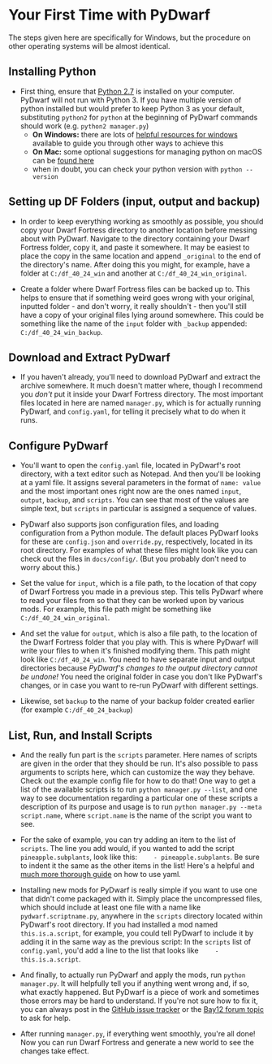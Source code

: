 # Your First Time with PyDwarf

The steps given here are specifically for Windows, but the procedure on other operating systems will be almost identical.

## Installing Python

- First thing, ensure that [Python 2.7](https://www.python.org/download/releases/2.7.8/) is installed on your computer. PyDwarf will not run with Python 3. If you have multiple version of python installed but would prefer to keep Python 3 as your default, substituting `python2` for `python` at the beginning of PyDwarf commands should work (e.g. `python2 manager.py`)
  - **On Windows:** there are lots of [helpful resources for windows](http://stackoverflow.com/questions/4583367/how-to-run-multiple-python-version-on-windows) available to guide you through other ways to achieve this
  - **On Mac:** some optional suggestions for managing python on macOS can be [found here](https://docs.python-guide.org/starting/install/osx/)
  - when in doubt, you can check your python version with `python --version`

## Setting up DF Folders (input, output and backup)

- In order to keep everything working as smoothly as possible, you should copy your Dwarf Fortress directory to another location before messing about with PyDwarf. Navigate to the directory containing your Dwarf Fortress folder, copy it, and paste it somewhere. It may be easiest to place the copy in the same location and append `_original` to the end of the directory's name. After doing this you might, for example, have a folder at `C:/df_40_24_win` and another at `C:/df_40_24_win_original`.

- Create a folder where Dwarf Fortress files can be backed up to. This helps to ensure that if something weird goes wrong with your original, inputted folder - and don't worry, it really shouldn't - then you'll still have a copy of your original files lying around somewhere. This could be something like the name of the `input` folder with `_backup` appended: `C:/df_40_24_win_backup`.

## Download and Extract PyDwarf

- If you haven't already, you'll need to download PyDwarf and extract the archive somewhere. It much doesn't matter where, though I recommend you *don't* put it inside your Dwarf Fortress directory. The most important files located in here are named `manager.py`, which is for actually running PyDwarf, and `config.yaml`, for telling it precisely what to do when it runs.

## Configure PyDwarf

- You'll want to open the `config.yaml` file, located in PyDwarf's root directory, with a text editor such as Notepad. And then you'll be looking at a yaml file. It assigns several parameters in the format of `name: value` and the most important ones right now are the ones named `input`, `output`, `backup`, and `scripts`. You can see that most of the values are simple text, but `scripts` in particular is assigned a sequence of values.

- PyDwarf also supports json configuration files, and loading configuration from a Python module. The default places PyDwarf looks for these are `config.json` and `override.py`, respectively, located in its root directory. For examples of what these files might look like you can check out the files in `docs/config/`. (But you probably don't need to worry about this.)

- Set the value for `input`, which is a file path, to the location of that copy of Dwarf Fortress you made in a previous step. This tells PyDwarf where to read your files from so that they can be worked upon by various mods. For example, this file path might be something like `C:/df_40_24_win_original`.

- And set the value for `output`, which is also a file path, to the location of the Dwarf Fortress folder that you play with. This is where PyDwarf will write your files to when it's finished modifying them. This path might look like `C:/df_40_24_win`. You need to have separate input and output directories because *PyDwarf's changes to the output directory cannot be undone!* You need the original folder in case you don't like PyDwarf's changes, or in case you want to re-run PyDwarf with different settings.

- Likewise, set `backup` to the name of your backup folder created earlier (for example `C:/df_40_24_backup`)

## List, Run, and Install Scripts

- And the really fun part is the `scripts` parameter. Here names of scripts are given in the order that they should be run. It's also possible to pass arguments to scripts here, which can customize the way they behave. Check out the example config file for how to do that! One way to get a list of the available scripts is to run `python manager.py --list`, and one way to see documentation regarding a particular one of these scripts a description of its purpose and usage is to run `python manager.py --meta script.name`, where `script.name` is the name of the script you want to see.

- For the sake of example, you can try adding an item to the list of `scripts`. The line you add would, if you wanted to add the script `pineapple.subplants`, look like this: `    - pineapple.subplants`. Be sure to indent it the same as the other items in the list! Here's a helpful and [much more thorough guide](http://symfony.com/doc/current/components/yaml/yaml_format.html) on how to use yaml.

- Installing new mods for PyDwarf is really simple if you want to use one that didn't come packaged with it. Simply place the uncompressed files, which should include at least one file with a name like `pydwarf.scriptname.py`, anywhere in the `scripts` directory located within PyDwarf's root directory. If you had installed a mod named `this.is.a.script`, for example, you could tell PyDwarf to include it by adding it in the same way as the previous script: In the `scripts` list of `config.yaml`, you'd add a line to the list that looks like `    - this.is.a.script`.

- And finally, to actually run PyDwarf and apply the mods, run `python manager.py`. It will helpfully tell you if anything went wrong and, if so, what exactly happened. But PyDwarf is a piece of work and sometimes those errors may be hard to understand. If you're not sure how to fix it, you can always post in the [GitHub issue tracker](https://github.com/pineapplemachine/PyDwarf/issues) or the [Bay12 forum topic](http://www.bay12forums.com/smf/index.php?topic=150857.msg6239158#msg6239158) to ask for help.

- After running `manager.py`, if everything went smoothly, you're all done! Now you can run Dwarf Fortress and generate a new world to see the changes take effect.
